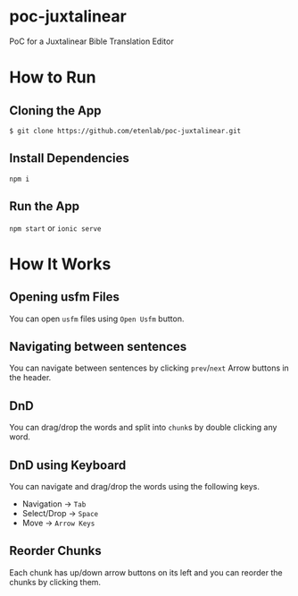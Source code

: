 # poc-juxtalinear
PoC for a Juxtalinear Bible Translation Editor

# How to Run
## Cloning the App
`$ git clone https://github.com/etenlab/poc-juxtalinear.git`
## Install Dependencies
`npm i`
## Run the App
`npm start` or `ionic serve`

# How It Works
## Opening usfm Files
You can open `usfm` files using `Open Usfm` button.
## Navigating between sentences
You can navigate between sentences by clicking `prev`/`next` Arrow buttons in the header.
## DnD
You can drag/drop the words and split into `chunk`s by double clicking any word.
## DnD using Keyboard
You can navigate and drag/drop the words using the following keys.
- Navigation -> `Tab`
- Select/Drop -> `Space`
- Move -> `Arrow Keys`
## Reorder Chunks
Each chunk has up/down arrow buttons on its left and you can reorder the chunks by clicking them.
